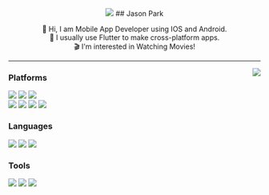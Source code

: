 <div align="center">
<img src="https://img.shields.io/badge/developerha0013@gmail.com-EA4335?style=flat-square&logo=Gmail&logoColor=white"/>
## Jason Park
<br>

👋 Hi, I am Mobile App Developer using IOS and Android.<br>
🚀 I usually use Flutter to make cross-platform apps.<br>
🎬 I'm interested in Watching Movies!

</div>

---

<img align= "right" src="https://github-readme-stats.vercel.app/api?username=DutchVandaline&show_icons=true&theme=greywhite">

### Platforms

<img src="https://img.shields.io/badge/Android-3DDC84?style=flat-square&logo=Android&logoColor=white"/> <img src="https://img.shields.io/badge/iOS-000000?style=flat-square&logo=Apple&logoColor=white"/> <img src="https://img.shields.io/badge/Flutter-02569B?style=flat-square&logo=Flutter&logoColor=white"/><br>
<img src="https://img.shields.io/badge/macOS-000000?style=flat-square&logo=macOS&logoColor=white"/> <img src="https://img.shields.io/badge/Windows-0078D4?style=flat-square&logo=Windows&logoColor=white"/> <img src="https://img.shields.io/badge/Linux-FCC624?style=flat-square&logo=Linux&logoColor=white"/> <img src="https://img.shields.io/badge/Ubuntu-E95420?style=flat-square&logo=Ubuntu&logoColor=white"/>
### Languages

<img src="https://img.shields.io/badge/Dart-0175C2?style=flat-square&logo=Dart&logoColor=white"/> <img src="https://img.shields.io/badge/Python-3776AB?style=flat-square&logo=Python&logoColor=white"/> <img src="https://img.shields.io/badge/C-A8B9CC?style=flat-square&logo=C&logoColor=white"/>
### Tools

<img src="https://img.shields.io/badge/Android_Studio-3DDC84?style=flat-square&logo=androidstudio&logoColor=white"/> <img src="https://img.shields.io/badge/Git-F05032?style=flat-square&logo=Git&logoColor=white"/> <img src="https://img.shields.io/badge/Rasa-5A17EE?style=flat-square&logo=Rasa&logoColor=white"/>

<!---
most used languages
<img src="https://github-readme-stats.vercel.app/api/top-langs/?username=DutchVandaline&layout=compact&theme=gruvbox"> 
DutchVandaline/DutchVandaline is a ✨ special ✨ repository because its `README.md` (this file) appears on your GitHub profile.
You can click the Preview link to take a look at your changes.
--->
